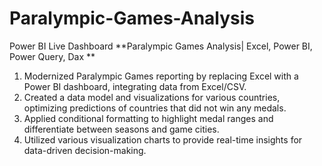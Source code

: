 # Paralympic-Games-Analysis
Power BI Live Dashboard
**Paralympic Games Analysis| Excel, Power BI, Power Query, Dax **

1. Modernized Paralympic Games reporting by replacing Excel with a Power BI dashboard, integrating data from Excel/CSV. 
2. Created a data model and visualizations for various countries, optimizing predictions of countries that did not win any medals. 
3. Applied conditional formatting to highlight medal ranges and differentiate between seasons and game cities. 
4. Utilized various visualization charts to provide real-time insights for data-driven decision-making. 
